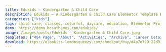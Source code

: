 ```yaml
---
title: Edukids – Kindergarten & Child Care
description: Edukids – A Kindergarten & Child Care Elementor Template Kit created especially to build versatile sites such as kindergarten, child education, playgroup, children day care, children’s service provider and all other child education websites and businesses without a single line of coding!
categories: ["kids"]
tags: child care, classes, colorful, daycare, education, Elementor Pro, kids, kindergarten, learning, playful, playgroup, playroom, preschool
demo: https://demo.bosathemes.com/edukids/
image: /images/posts/Edukids – Kindergarten & Child Care.jpeg
templates: ["404 Page", "About", "Activities", "Archive", "Career Detail", "Career", "Class Detail", "Classes", "Coming Soon", "Contact Us", "Event Detail", "Events", "Facilities", "Faq", "Footer", "Global", "Header", "Home", "Search Results", "Shop", "Single Page", "Single Post", "Single Product", "Team"]
download: https://elemkits.lemonsqueezy.com/checkout/buy/d4e7e729-22d3-4241-8b3d-0f559f30e15e
---
```

